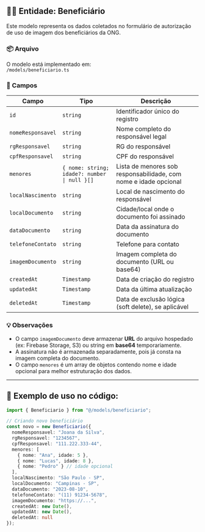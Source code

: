 ## 🧍‍♀️ Entidade: Beneficiário

Este modelo representa os dados coletados no formulário de autorização de uso de imagem dos beneficiários da ONG.

### 📦 Arquivo
O modelo está implementado em:  
`/models/beneficiario.ts`

### 🧾 Campos

| Campo               | Tipo         | Descrição |
|---------------------|--------------|-----------|
| `id`                | `string`     | Identificador único do registro |
| `nomeResponsavel`   | `string`     | Nome completo do responsável legal |
| `rgResponsavel`     | `string`     | RG do responsável |
| `cpfResponsavel`    | `string`     | CPF do responsável |
| `menores`           | `{ nome: string; idade?: number \| null }[]` | Lista de menores sob responsabilidade, com nome e idade opcional |
| `localNascimento`   | `string`     | Local de nascimento do responsável |
| `localDocumento`    | `string`     | Cidade/local onde o documento foi assinado |
| `dataDocumento`     | `string`     | Data da assinatura do documento |
| `telefoneContato`   | `string`     | Telefone para contato |
| `imagemDocumento`   | `string`     | Imagem completa do documento (URL ou base64) |
| `createdAt`         | `Timestamp`  | Data de criação do registro |
| `updatedAt`         | `Timestamp`  | Data da última atualização |
| `deletedAt`         | `Timestamp`  | Data de exclusão lógica (soft delete), se aplicável |

### 💡 Observações

- O campo `imagemDocumento` deve armazenar **URL** do arquivo hospedado (ex: Firebase Storage, S3) ou string em **base64** temporariamente.
- A assinatura não é armazenada separadamente, pois já consta na imagem completa do documento.
- O campo `menores` é um array de objetos contendo nome e idade opcional para melhor estruturação dos dados.

---

## 📁 Exemplo de uso no código:

```ts
import { Beneficiario } from "@/models/beneficiario";

// Criando novo beneficiário
const novo = new Beneficiario({
  nomeResponsavel: "Joana da Silva",
  rgResponsavel: "1234567",
  cpfResponsavel: "111.222.333-44",
  menores: [
    { nome: "Ana", idade: 5 },
    { nome: "Lucas", idade: 8 },
    { nome: "Pedro" } // idade opcional
  ],
  localNascimento: "São Paulo - SP",
  localDocumento: "Campinas - SP",
  dataDocumento: "2023-08-10",
  telefoneContato: "(11) 91234-5678",
  imagemDocumento: "https://...",
  createdAt: new Date(),
  updatedAt: new Date(),
  deletedAt: null
});




